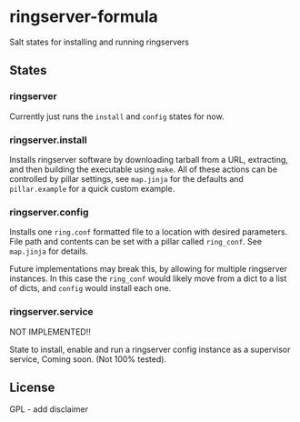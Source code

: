 ringserver-formula
==================
Salt states for installing and running ringservers

States
------

### ringserver

Currently just runs the `install` and `config` states for now.

### ringserver.install

Installs ringserver software by downloading tarball from a URL, extracting, and then building the executable using `make`. All of these actions can be controlled by pillar settings, see `map.jinja` for the defaults and `pillar.example` for a quick custom example.

### ringserver.config

Installs one `ring.conf` formatted file to a location with desired parameters. File path and contents can be set with a pillar called `ring_conf`. See `map.jinja` for details.

Future implementations may break this, by allowing for multiple ringserver instances. In this case the `ring_conf` would likely move from a dict to a list of dicts, and `config` would install each one.

### ringserver.service

NOT IMPLEMENTED!!

State to install, enable and run a ringserver config instance as a supervisor service, Coming soon. (Not 100% tested).


License
-------
GPL - add disclaimer

